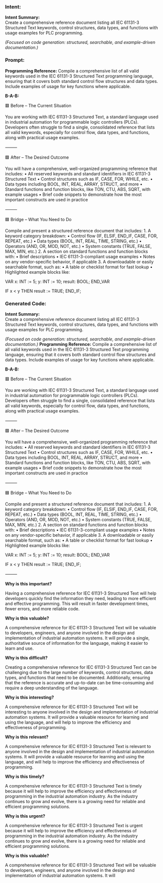 ### Intent:
**Intent Summary:**  
Create a comprehensive reference document listing all IEC 61131-3 Structured Text keywords, control structures, data types, and functions with usage examples for PLC programming.  

*(Focused on code generation: structured, searchable, and example-driven documentation.)*

### Prompt:
**Programming Reference:**
Compile a comprehensive list of all valid keywords used in the IEC 61131-3 Structured Text programming language, ensuring that it covers both standard control flow structures and data types. Include examples of usage for key functions where applicable.

**B-A-B:**

🟥 Before – The Current Situation

You are working with IEC 61131-3 Structured Text, a standard language used in industrial automation for programmable logic controllers (PLCs). Developers often struggle to find a single, consolidated reference that lists all valid keywords, especially for control flow, data types, and functions, along with practical usage examples.

⸻

🟩 After – The Desired Outcome

You will have a comprehensive, well-organized programming reference that includes:
	•	All reserved keywords and standard identifiers in IEC 61131-3 Structured Text
	•	Control structures such as IF, CASE, FOR, WHILE, etc.
	•	Data types including BOOL, INT, REAL, ARRAY, STRUCT, and more
	•	Standard functions and function blocks, like TON, CTU, ABS, SQRT, with example usages
	•	Brief code snippets to demonstrate how the most important constructs are used in practice

⸻

🟦 Bridge – What You Need to Do

Compile and present a structured reference document that includes:
	1.	A keyword category breakdown:
	•	Control flow (IF, ELSIF, END_IF, CASE, FOR, REPEAT, etc.)
	•	Data types (BOOL, INT, REAL, TIME, STRING, etc.)
	•	Operators (AND, OR, MOD, NOT, etc.)
	•	System constants (TRUE, FALSE, MAX, MIN, etc.)
	2.	A section on standard functions and function blocks with:
	•	Brief descriptions
	•	IEC 61131-3-compliant usage examples
	•	Notes on any vendor-specific behavior, if applicable
	3.	A downloadable or easily searchable format, such as:
	•	A table or checklist format for fast lookup
	•	Highlighted example blocks like:

 VAR
  x: INT := 5;
  y: INT := 10;
  result: BOOL;
END_VAR

IF x < y THEN
  result := TRUE;
END_IF;

### Generated Code:
**Intent Summary:**  
Create a comprehensive reference document listing all IEC 61131-3 Structured Text keywords, control structures, data types, and functions with usage examples for PLC programming.  

*(Focused on code generation: structured, searchable, and example-driven documentation.)*
**Programming Reference:**
Compile a comprehensive list of all valid keywords used in the IEC 61131-3 Structured Text programming language, ensuring that it covers both standard control flow structures and data types. Include examples of usage for key functions where applicable.

**B-A-B:**

🟥 Before – The Current Situation

You are working with IEC 61131-3 Structured Text, a standard language used in industrial automation for programmable logic controllers (PLCs). Developers often struggle to find a single, consolidated reference that lists all valid keywords, especially for control flow, data types, and functions, along with practical usage examples.

⸻

🟩 After – The Desired Outcome

You will have a comprehensive, well-organized programming reference that includes:
	•	All reserved keywords and standard identifiers in IEC 61131-3 Structured Text
	•	Control structures such as IF, CASE, FOR, WHILE, etc.
	•	Data types including BOOL, INT, REAL, ARRAY, STRUCT, and more
	•	Standard functions and function blocks, like TON, CTU, ABS, SQRT, with example usages
	•	Brief code snippets to demonstrate how the most important constructs are used in practice

⸻

🟦 Bridge – What You Need to Do

Compile and present a structured reference document that includes:
	1.	A keyword category breakdown:
	•	Control flow (IF, ELSIF, END_IF, CASE, FOR, REPEAT, etc.)
	•	Data types (BOOL, INT, REAL, TIME, STRING, etc.)
	•	Operators (AND, OR, MOD, NOT, etc.)
	•	System constants (TRUE, FALSE, MAX, MIN, etc.)
	2.	A section on standard functions and function blocks with:
	•	Brief descriptions
	•	IEC 61131-3-compliant usage examples
	•	Notes on any vendor-specific behavior, if applicable
	3.	A downloadable or easily searchable format, such as:
	•	A table or checklist format for fast lookup
	•	Highlighted example blocks like:

 VAR
  x: INT := 5;
  y: INT := 10;
  result: BOOL;
END_VAR

IF x < y THEN
  result := TRUE;
END_IF;

⸻

**Why is this important?**

Having a comprehensive reference for IEC 61131-3 Structured Text will help developers quickly find the information they need, leading to more efficient and effective programming. This will result in faster development times, fewer errors, and more reliable code.

**Why is this valuable?**

A comprehensive reference for IEC 61131-3 Structured Text will be valuable to developers, engineers, and anyone involved in the design and implementation of industrial automation systems. It will provide a single, authoritative source of information for the language, making it easier to learn and use.

**Why is this difficult?**

Creating a comprehensive reference for IEC 61131-3 Structured Text can be challenging due to the large number of keywords, control structures, data types, and functions that need to be documented. Additionally, ensuring that the reference is accurate and up-to-date can be time-consuming and require a deep understanding of the language.

**Why is this interesting?**

A comprehensive reference for IEC 61131-3 Structured Text will be interesting to anyone involved in the design and implementation of industrial automation systems. It will provide a valuable resource for learning and using the language, and will help to improve the efficiency and effectiveness of programming.

**Why is this relevant?**

A comprehensive reference for IEC 61131-3 Structured Text is relevant to anyone involved in the design and implementation of industrial automation systems. It will provide a valuable resource for learning and using the language, and will help to improve the efficiency and effectiveness of programming.

**Why is this timely?**

A comprehensive reference for IEC 61131-3 Structured Text is timely because it will help to improve the efficiency and effectiveness of programming in the industrial automation industry. As the industry continues to grow and evolve, there is a growing need for reliable and efficient programming solutions.

**Why is this urgent?**

A comprehensive reference for IEC 61131-3 Structured Text is urgent because it will help to improve the efficiency and effectiveness of programming in the industrial automation industry. As the industry continues to grow and evolve, there is a growing need for reliable and efficient programming solutions.

**Why is this valuable?**

A comprehensive reference for IEC 61131-3 Structured Text will be valuable to developers, engineers, and anyone involved in the design and implementation of industrial automation systems. It will
